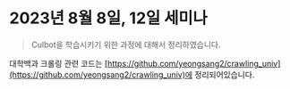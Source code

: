 # 2023년 8월 8일, 12일 세미나

> Culbot을 학습시키기 위한 과정에 대해서 정리하였습니다.

대학백과 크롤링 관련 코드는 [https://github.com/yeongsang2/crawling_univ](https://github.com/yeongsang2/crawling_univ)에 정리되어있습니다.